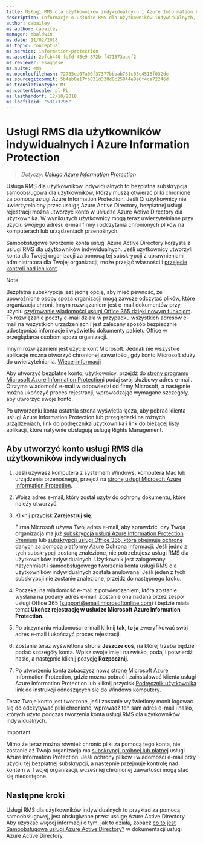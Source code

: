 ```yaml
---
title: Usługi RMS dla użytkowników indywidualnych i Azure Information Protection
description: Informacje o usłudze RMS dla użytkowników indywidualnych, bezpłatnej subskrypcji samoobsługowej dla użytkowników, którzy otrzymali chronionych plików, ale ci użytkownicy nie mogą zostać uwierzytelnieni, ponieważ dział IT nie będzie zarządzała kontem ich na platformie Azure.
author: cabailey
ms.author: cabailey
manager: mbaldwin
ms.date: 11/02/2018
ms.topic: conceptual
ms.service: information-protection
ms.assetid: 2efcb440-fefd-45e9-872b-f471573aadf2
ms.reviewer: esaggese
ms.suite: ems
ms.openlocfilehash: 72735ea07a00f37377bbbab781c03c4516f032de
ms.sourcegitcommit: 5b4eb0e17fb831d338d8c25844e9e6f4ca72246d
ms.translationtype: MT
ms.contentlocale: pl-PL
ms.lasthandoff: 12/10/2018
ms.locfileid: "53173795"
---
```

# <a name="rms-for-individuals-and-azure-information-protection"></a>Usługi RMS dla użytkowników indywidualnych i Azure Information Protection

>*Dotyczy: [Usługa Azure Information Protection](https://azure.microsoft.com/pricing/details/information-protection)*

Usługa RMS dla użytkowników indywidualnych to bezpłatna subskrypcja samoobsługowa dla użytkowników, którzy muszą otwierać pliki chronione za pomocą usługi Azure Information Protection. Jeśli Ci użytkownicy nie uwierzytelniony przez usługę Azure Active Directory, bezpłatnej usługi rejestracji można utworzyć konto w usłudze Azure Active Directory dla użytkownika. W wyniku tych użytkownicy mogą teraz uwierzytelniane przy użyciu swojego adresu e-mail firmy i odczytania chronionych plików na komputerach lub urządzeniach przenośnych.

Samoobsługowe tworzenie konta usługi Azure Active Directory korzysta z usługi RMS dla użytkowników indywidualnych. Jeśli użytkownicy utworzyli konta dla Twojej organizacji za pomocą tej subskrypcji z uprawnieniami administratora dla Twojej organizacji, może przejąć własności i [przejęcie kontroli nad ich kont](/azure/active-directory/users-groups-roles/domains-admin-takeover#external-admin-takeover). 


> [!NOTE]
> Bezpłatna subskrypcja jest jedną opcję, aby mieć pewność, że upoważnione osoby spoza organizacji mogą zawsze odczytać plików, które organizacja chroni. Innym rozwiązaniem jest e-mail dokumentów przy użyciu [szyfrowanie wiadomości usługi Office 365 dzięki nowym funkcjom](https://support.office.com/article/7ff0c040-b25c-4378-9904-b1b50210d00e). To rozwiązanie poczty e-mail działa w przypadku wszystkich adresów e-mail na wszystkich urządzeniach i jest zalecany sposób bezpiecznie udostępniać informacje i wyświetlić dokumenty pakietu Office w przeglądarce osobom spoza organizacji.
> 
> Innym rozwiązaniem jest użycie kont Microsoft. Jednak nie wszystkie aplikacje można otworzyć chronionej zawartości, gdy konto Microsoft służy do uwierzytelniania. [Więcej informacji](secure-collaboration-documents.md#supported-scenarios-for-opening-protected-documents) 

Aby utworzyć bezpłatne konto, użytkownicy, przejdź do [strony programu Microsoft Azure Information Protection](https://aka.ms/rms-signup)i podaj swój służbowy adres e-mail. Otrzyma wiadomość e-mail w odpowiedzi od firmy Microsoft, a następnie można ukończyć proces rejestracji, wprowadzając wymagane szczegóły, aby utworzyć swoje konto. 

Po utworzeniu konta ostatnia strona wyświetla łącza, aby pobrać klienta usługi Azure Information Protection lub przeglądarki na różnych urządzeniach, link do podręcznika użytkownika i link do bieżącej listy aplikacji, które natywnie obsługują usługę Rights Management. 

## <a name="to-sign-up-for-rms-for-individuals"></a>Aby utworzyć konto usługi RMS dla użytkowników indywidualnych

1. Jeśli używasz komputera z systemem Windows, komputera Mac lub urządzenia przenośnego, przejdź na [stronę usługi Microsoft Azure Information Protection](https://aka.ms/rms-signup).

2. Wpisz adres e-mail, który został użyty do ochrony dokumentu, które należy otworzyć.

3. Kliknij przycisk **Zarejestruj się**.

    Firma Microsoft używa Twój adres e-mail, aby sprawdzić, czy Twoja organizacja ma już [subskrypcja usługi Azure Information Protection Premium](https://www.microsoft.com/cloud-platform/azure-information-protection-pricing) lub [subskrypcji usługi Office 365, która obejmuje ochronę danych za pomocą platformy Azure Ochrona informacji](https://download.microsoft.com/download/E/C/F/ECF42E71-4EC0-48FF-AA00-577AC14D5B5C/Azure_Information_Protection_licensing_datasheet_EN-US.pdf). Jeśli jedno z tych subskrypcji zostaną znalezione, nie potrzebujesz usługi RMS dla użytkowników indywidualnych. Użytkownik jest zalogowany natychmiast i samoobsługowego tworzenia konta usługi RMS dla użytkowników indywidualnych została anulowana. Jeśli jeden z tych subskrypcji nie zostanie znalezione, przejdź do następnego kroku.

4. Poczekaj na wiadomość e-mail z potwierdzeniem, która zostanie wysłana na podany adres e-mail. Zostanie ona nadana przez zespół usługi Office 365 (support@email.microsoftonline.com) i będzie miała temat **Ukończ rejestrację w usłudze Microsoft Azure Information Protection**.

5. Po otrzymaniu wiadomości e-mail kliknij **tak, to ja** zweryfikować swój adres e-mail i ukończyć proces rejestracji.

6. Zostanie teraz wyświetlona strona **Jeszcze coś**, na której trzeba będzie podać szczegóły konta. Wpisz swoje imię i nazwisko, podaj i potwierdź hasło, a następnie kliknij pozycję **Rozpocznij**.

7. Po utworzeniu konta zobaczysz nową stronę Microsoft Azure Information Protection, gdzie można pobrać i zainstalować klienta usługi Azure Information Protection lub kliknij przycisk [Podręcznik użytkownika](./rms-client/client-user-guide.md) link do instrukcji odnoszących się do Windows komputery.

Teraz Twoje konto jest tworzone, jeśli zostanie wyświetlony monit logować się do odczytywać pliki chronione, wprowadź ten sam adres e-mail i hasło, których użyto podczas tworzenia konta usługi RMS dla użytkowników indywidualnych.

> [!IMPORTANT]
> Mimo że teraz można również chronić pliki za pomocą tego konta, nie zostanie aż Twoja organizacja ma [subskrypcji próbnej lub płatnej](https://azure.microsoft.com/pricing/details/information-protection/) usługi Azure Information Protection. Jeśli ochrony plików i wiadomości e-mail przy użyciu tej bezpłatnej subskrypcji, a następnie przejmuje kontrolę nad kontem w Twojej organizacji, wcześniej chronionej zawartości mogą stać się niedostępne.


## <a name="next-steps"></a>Następne kroki
Usługi RMS dla użytkowników indywidualnych to przykład za pomocą samoobsługowej, jest obsługiwane przez usługę Azure Active Directory. Aby uzyskać więcej informacji o tym, jak to działa, zobacz [co to jest Samoobsługowa usługi Azure Active Directory?](/azure/active-directory/users-groups-roles/directory-self-service-signup) w dokumentacji usługi Azure Active Directory.

